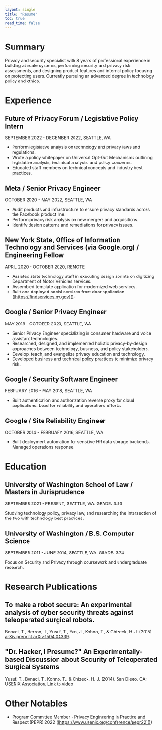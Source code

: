 ```yaml
---
layout: single
title: "Resume"
toc: true
read_time: false
---
```


# Summary

Privacy and security specialist with 8 years of professional experience in
building at scale systems, performing security and privacy risk assessments, and
designing product features and internal policy focusing on protecting users.
Currently pursuing an advanced degree in technology policy and ethics.

# Experience

## Future of Privacy Forum / Legislative Policy Intern
SEPTEMBER 2022 - DECEMBER 2022,  SEATTLE, WA

* Perform legislative analysis on technology and privacy laws and regulations.
* Wrote a policy whitepaper on Universal Opt-Out Mechanisms outlining
  legislative analysis, technical analysis, and policy concerns.
* Educated staff members on technical concepts and industry best practices.

## Meta / Senior Privacy Engineer
OCTOBER 2020 - MAY 2022,  SEATTLE, WA

* Audit products and infrastructure to ensure privacy standards across the
  Facebook product line.
* Perform privacy risk analysis on new mergers and acquisitions.
* Identify design patterns and remediations for privacy issues.

## New York State, Office of Information Technology and Services (via Google.org) / Engineering Fellow
APRIL 2020 - OCTOBER 2020,  REMOTE

* Assisted state technology staff in executing design sprints on digitizing
  Department of Motor Vehicles services.
* Assembled template application for modernized web services.
* Built and deployed social services front door application
  ([https://findservices.ny.gov]())

## Google / Senior Privacy Engineer
MAY 2018 - OCTOBER 2020,  SEATTLE, WA

* Senior Privacy Engineer specializing in consumer hardware and voice assistant
  technologies.
* Researched, designed, and implemented holistic privacy-by-design approaches
  between technology, business, and policy stakeholders.
* Develop, teach, and evangelize privacy education and technology.
* Developed business and technical policy practices to minimize privacy risk.

## Google / Security Software Engineer
FEBRUARY 2016 - MAY 2018,  SEATTLE, WA

* Built authentication and authorization reverse proxy for cloud applications.
  Lead for reliability and operations efforts.

## Google / Site Reliability Engineer
OCTOBER 2014 - FEBRUARY 2016,  SEATTLE, WA

* Built deployment automation for sensitive HR data storage backends. Managed
  operations response.

# Education

## University of Washington School of Law / Masters in Jurisprudence
SEPTEMBER 2021 - PRESENT,  SEATTLE, WA. GRADE: 3.93

Studying technology policy, privacy law, and researching the intersection of the
two with technology best practices.

## University of Washington / B.S. Computer Science
SEPTEMBER 2011 - JUNE 2014,  SEATTLE, WA. GRADE: 3.74

Focus on Security and Privacy through coursework and undergraduate research.

# Research Publications

## To make a robot secure: An experimental analysis of cyber security threats against teleoperated surgical robots.
Bonaci, T., Herron, J., Yusuf, T., Yan, J., Kohno, T., & Chizeck, H. J. (2015).
 [arXiv preprint arXiv:1504.04339](https://arxiv.org/abs/1504.04339).

## "Dr. Hacker, I Presume?" An Experimentally-based Discussion about Security of Teleoperated Surgical Systems
Yusuf, T., Bonaci, T., Kohno, T., & Chizeck, H. J. (2014).
San Diego, CA: USENIX Association. [Link to video](https://www.usenix.org/conference/healthtech14/summit-program/presentation/yusuf)

# Other Notables

* Program Committee Member - Privacy Engineering in Practice and Respect (PEPR)
  2022 ([https://www.usenix.org/conference/pepr22]())